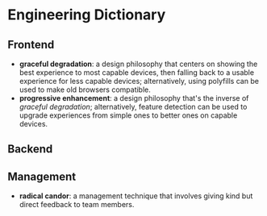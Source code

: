 # Engineering Dictionary

## Frontend

- **graceful degradation**: a design philosophy that centers on showing the best experience to most capable devices, then falling back to a usable experience for less capable devices; alternatively, using polyfills can be used to make old browsers compatible.
- **progressive enhancement**: a design philosophy that's the inverse of *graceful degradation*; alternatively, feature detection can be used to upgrade experiences from simple ones to better ones on capable devices.

## Backend

## Management

- **radical candor**: a management technique that involves giving kind but direct feedback to team members.
